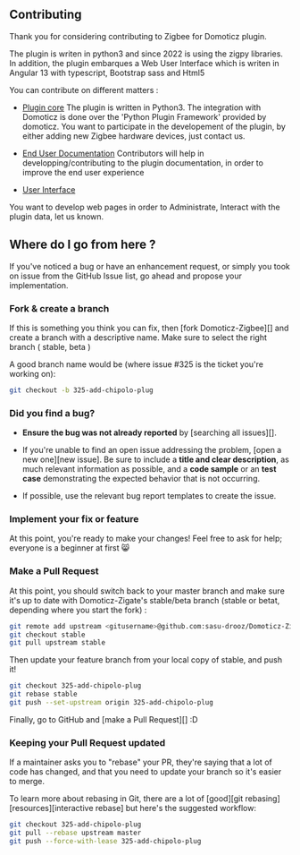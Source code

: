 ## Contributing
Thank you for considering contributing to Zigbee for Domoticz plugin. 

The plugin is writen in python3 and since 2022 is using the zigpy libraries. In addition, the plugin embarques a Web User Interface which is writen in Angular 13 with typescript, Bootstrap sass and Html5 

You can contribute on different matters :

* [Plugin core](https://github.com/zigbeefordomoticz/Domoticz-Zigbee)
The plugin is written in Python3. The integration with Domoticz is done over the 'Python Plugin Framework' provided by domoticz.
You want to participate in the developement of the plugin, by either adding new Zigbee hardware devices, just contact us.

* [End User Documentation](https://github.com/zigbeefordomoticz/wiki)
Contributors will help in developping/contributing to the plugin documentation, in order to improve the end user experience

* [User Interface](https://github.com/zigbeefordomoticz/Domoticz-Zigbee-UI)
 
You want to develop web pages in order to Administrate, Interact with the plugin data, let us known.



## Where do I go from here ?
If you've noticed a bug or have an enhancement request, or simply you took on issue from the GitHub Issue list, go ahead and propose your implementation.

### Fork & create a branch

If this is something you think you can fix, then [fork Domoticz-Zigbee][] and
create a branch with a descriptive name. Make sure to select the right branch ( stable, beta )

A good branch name would be (where issue #325 is the ticket you're working on):

```sh
git checkout -b 325-add-chipolo-plug
```

### Did you find a bug?

* **Ensure the bug was not already reported** by [searching all issues][].

* If you're unable to find an open issue addressing the problem,
  [open a new one][new issue]. Be sure to include a **title and clear
  description**, as much relevant information as possible, and a **code sample**
  or an **test case** demonstrating the expected behavior that is not
  occurring.

* If possible, use the relevant bug report templates to create the issue.

### Implement your fix or feature

At this point, you're ready to make your changes! Feel free to ask for help;
everyone is a beginner at first :smile_cat:

### Make a Pull Request

At this point, you should switch back to your master branch and make sure it's
up to date with Domoticz-Zigate's stable/beta branch (stable or betat, depending where you start the fork) :

```sh
git remote add upstream <gitusername>@github.com:sasu-drooz/Domoticz-Zigate.git
git checkout stable
git pull upstream stable
```
Then update your feature branch from your local copy of stable, and push it!

```sh
git checkout 325-add-chipolo-plug
git rebase stable
git push --set-upstream origin 325-add-chipolo-plug
```

Finally, go to GitHub and [make a Pull Request][] :D

### Keeping your Pull Request updated

If a maintainer asks you to "rebase" your PR, they're saying that a lot of code
has changed, and that you need to update your branch so it's easier to merge.

To learn more about rebasing in Git, there are a lot of [good][git rebasing]
[resources][interactive rebase] but here's the suggested workflow:

```sh
git checkout 325-add-chipolo-plug
git pull --rebase upstream master
git push --force-with-lease 325-add-chipolo-plug
```

